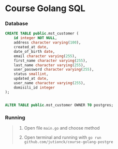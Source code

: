 # Course Golang SQL

### Database

```sql
CREATE TABLE public.mst_customer (
    id integer NOT NULL,
    address character varying(100),
    created_at date,
    date_of_birth date,
    email character varying(255),
    first_name character varying(255),
    last_name character varying(255),
    user_password character varying(255),
    status smallint,
    updated_at date,
    user_name character varying(255),
    domisili_id integer
);


ALTER TABLE public.mst_customer OWNER TO postgres;
```


### Running
> 1. Open file `main.go` and choose method
> 
> 2. Open terminal and running with `go run github.com/jutionck/course-golang-postgre`